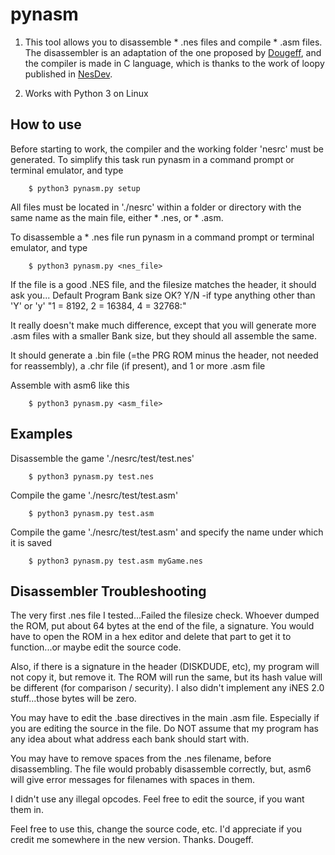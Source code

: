 pynasm
=====

1. This tool allows you to disassemble * .nes files and compile * .asm files. 
The disassembler is an adaptation of the one proposed by 
[Dougeff](https://github.com/nesdoug/NES-DISASSEMBLER), and the compiler is 
made in C language, which is thanks to the work of loopy published in
 [NesDev](https://wiki.nesdev.com/w/index.php/Tools).

2. Works with Python 3 on Linux


How to use
----------
Before starting to work, the compiler and the working folder 'nesrc' must 
be generated. To simplify this task run pynasm in a command prompt or terminal emulator, and type
~~~~
    $ python3 pynasm.py setup
~~~~

All files must be located in './nesrc' within a folder or directory with the same name as the main file, either * .nes, or * .asm.

To disassemble a * .nes file run pynasm in a command prompt or terminal emulator, and type
~~~~
    $ python3 pynasm.py <nes_file>
~~~~

If the file is a good .NES file, and the filesize matches the header, it should ask you...
Default Program Bank size OK? Y/N
-if type anything other than 'Y' or 'y'
"1 = 8192, 2 = 16384, 4 = 32768:"

It really doesn't make much difference, except that you will generate more .asm files with a smaller Bank size, but they should all assemble the same.

It should generate a .bin file (=the PRG ROM minus the header, not needed for reassembly), a .chr file (if present), and 1 or more .asm file

Assemble with asm6 like this 

~~~~
    $ python3 pynasm.py <asm_file>
~~~~

Examples
---------------
Disassemble the game './nesrc/test/test.nes'
~~~~
    $ python3 pynasm.py test.nes
~~~~

Compile the game './nesrc/test/test.asm'
~~~~
    $ python3 pynasm.py test.asm
~~~~



Compile the game './nesrc/test/test.asm' and specify the name under 
which it is saved
~~~~
    $ python3 pynasm.py test.asm myGame.nes
~~~~

Disassembler Troubleshooting
---------------

The very first .nes file I tested...Failed the filesize check. Whoever dumped the ROM, put about 64 bytes at the end of the file, a signature. You would have to open the ROM in a hex editor and delete that part to get it to function...or maybe edit the source code.

Also, if there is a signature in the header (DISKDUDE, etc), my program will not copy it, but remove it. The ROM will run the same, but its hash value will be different (for comparison / security). I also didn't implement any iNES 2.0 stuff...those bytes will be zero.

You may have to edit the .base directives in the main .asm file. Especially if you are editing the source in the file. Do NOT assume that my program has any idea about what address each bank should start with. 

You may have to remove spaces from the .nes filename, before disassembling. The file would probably disassemble correctly, but, asm6 will give error messages for filenames with spaces in them.

I didn't use any illegal opcodes. Feel free to edit the source, if you want them in.



Feel free to use this, change the source code, etc. I'd appreciate if you credit me somewhere in the new version. Thanks. Dougeff.

